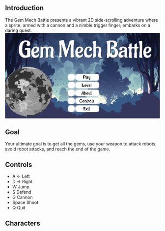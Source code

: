 
## Introduction
The Gem Mech Battle presents a vibrant 2D side-scrolling adventure where a sprite, armed with a cannon and a nimble trigger finger, embarks on a daring quest.
![images](https://github.com/yuwei-jpg/Gem_Mech_Battle_Game/blob/main/cover.png)
## Goal
Your ultimate goal is to get all the gems, use your weapon to attack robots, avoid robot attacks, and reach the end of the game.


## Controls
* A ← Left
* D → Right
* W Jump
* S Defend
* G Cannon
* Space Shoot
* Q Quit
## Characters 

